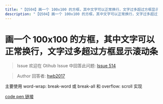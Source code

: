 ```yaml
---
title: "【Q504】画一个 100x100 的方框，其中文字可以正常换行，文字过多超过方框显示滚动条 | css高频面试题"
description: "【Q504】画一个 100x100 的方框，其中文字可以正常换行，文字过多超过方框显示滚动条 字节跳动面试题、阿里腾讯面试题、美团小米面试题。"
---
```


# 画一个 100x100 的方框，其中文字可以正常换行，文字过多超过方框显示滚动条

> Issue
> 欢迎在 Gtihub Issue 中回答此问题: [Issue 514](https://github.com/shfshanyue/Daily-Question/issues/514)

> Author
> 回答者: [hwb2017](https://github.com/hwb2017)

主要使用 word-wrap: break-word 或 break-all 和 overflow: scroll 实现

[code pen 链接](https://codepen.io/hwb2017/pen/gOxabQG)
